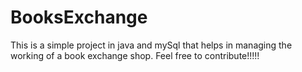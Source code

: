 # BooksExchange
This is a simple project in java and mySql that helps in managing the working of a book exchange shop.
Feel free to contribute!!!!!

